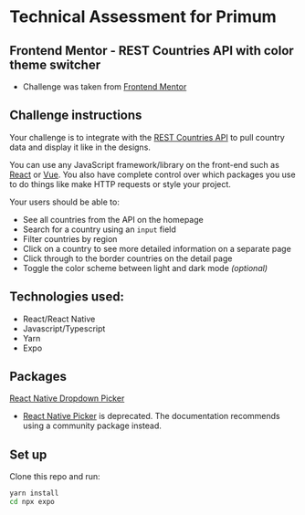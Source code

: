 # Technical Assessment for Primum 

## Frontend Mentor - REST Countries API with color theme switcher
- Challenge was taken from [Frontend Mentor](https://www.frontendmentor.io/challenges/rest-countries-api-with-color-theme-switcher-5cacc469fec04111f7b848ca) 

## Challenge instructions
Your challenge is to integrate with the [REST Countries API](https://restcountries.com) to pull country data and display it like in the designs.

You can use any JavaScript framework/library on the front-end such as [React](https://reactjs.org) or [Vue](https://vuejs.org). You also have complete control over which packages you use to do things like make HTTP requests or style your project.

Your users should be able to:

- See all countries from the API on the homepage
- Search for a country using an `input` field
- Filter countries by region
- Click on a country to see more detailed information on a separate page
- Click through to the border countries on the detail page
- Toggle the color scheme between light and dark mode *(optional)*


## Technologies used:
- React/React Native
- Javascript/Typescript
- Yarn
- Expo


## Packages
[React Native Dropdown Picker](https://hossein-zare.github.io/react-native-dropdown-picker-website/docs)
- [React Native Picker](https://reactnative.dev/docs/0.65/picker) is deprecated. The documentation recommends using a community package instead. 

## Set up
Clone this repo and run: 

```bash
yarn install
cd npx expo 
```